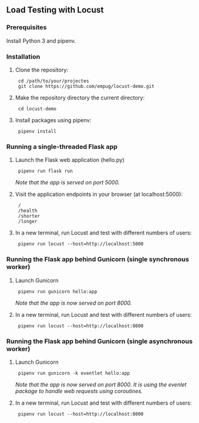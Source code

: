 ## Load Testing with Locust

### Prerequisites

Install Python 3 and pipenv.

### Installation

1. Clone the repository:

        cd /path/to/your/projectes
        git clone https://github.com/empug/locust-demo.git

2. Make the repository directory the current directory:

        cd locust-demo

3. Install packages using pipenv:

        pipenv install

### Running a single-threaded Flask app

1. Launch the Flask web application (hello.py)

        pipenv run flask run
        
    *Note that the app is served on port 5000.*

2. Visit the application endpoints in your browser (at localhost:5000):

        /
        /health
        /shorter
        /longer

3. In a new terminal, run Locust and test with different numbers of users:

        pipenv run locust --host=http://localhost:5000

### Running the Flask app behind Gunicorn (single synchronous worker)

1. Launch Gunicorn

        pipenv run gunicorn hello:app
        
    *Note that the app is now served on port 8000.*

3. In a new terminal, run Locust and test with different numbers of users:

        pipenv run locust --host=http://localhost:8000

### Running the Flask app behind Gunicorn (single asynchronous worker)

1. Launch Gunicorn

        pipenv run gunicorn -k eventlet hello:app
        
    *Note that the app is now served on port 8000. It is using the evenlet package
    to handle web requests using coroutines.*

3. In a new terminal, run Locust and test with different numbers of users:

        pipenv run locust --host=http://localhost:8000
